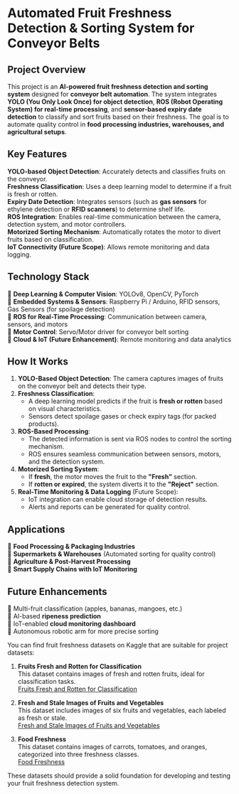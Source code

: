 # **Automated Fruit Freshness Detection & Sorting System for Conveyor Belts**  

## **Project Overview**  
This project is an **AI-powered fruit freshness detection and sorting system** designed for **conveyor belt automation**. The system integrates **YOLO (You Only Look Once) for object detection**, **ROS (Robot Operating System) for real-time processing**, and **sensor-based expiry date detection** to classify and sort fruits based on their freshness. The goal is to automate quality control in **food processing industries, warehouses, and agricultural setups**.  

## **Key Features**  
 **YOLO-based Object Detection**: Accurately detects and classifies fruits on the conveyor.  
 **Freshness Classification**: Uses a deep learning model to determine if a fruit is fresh or rotten.  
 **Expiry Date Detection**: Integrates sensors (such as **gas sensors** for ethylene detection or **RFID scanners**) to determine shelf life.  
 **ROS Integration**: Enables real-time communication between the camera, detection system, and motor controllers.  
 **Motorized Sorting Mechanism**: Automatically rotates the motor to divert fruits based on classification.  
 **IoT Connectivity (Future Scope)**: Allows remote monitoring and data logging.  

## **Technology Stack**  
🔹 **Deep Learning & Computer Vision**: YOLOv8, OpenCV, PyTorch  
🔹 **Embedded Systems & Sensors**: Raspberry Pi / Arduino, RFID sensors, Gas Sensors (for spoilage detection)  
🔹 **ROS for Real-Time Processing**: Communication between camera, sensors, and motors  
🔹 **Motor Control**: Servo/Motor driver for conveyor belt sorting  
🔹 **Cloud & IoT (Future Enhancement)**: Remote monitoring and data analytics  

## **How It Works**  
1. **YOLO-Based Object Detection**: The camera captures images of fruits on the conveyor belt and detects their type.  
2. **Freshness Classification**:  
   - A deep learning model predicts if the fruit is **fresh or rotten** based on visual characteristics.  
   - Sensors detect spoilage gases or check expiry tags (for packed products).  
3. **ROS-Based Processing**:  
   - The detected information is sent via ROS nodes to control the sorting mechanism.  
   - ROS ensures seamless communication between sensors, motors, and the detection system.  
4. **Motorized Sorting System**:  
   - If **fresh**, the motor moves the fruit to the **"Fresh"** section.  
   - If **rotten or expired**, the system diverts it to the **"Reject"** section.  
5. **Real-Time Monitoring & Data Logging** (Future Scope):  
   - IoT integration can enable cloud storage of detection results.  
   - Alerts and reports can be generated for quality control.  

## **Applications**  
🔸 **Food Processing & Packaging Industries**  
🔸 **Supermarkets & Warehouses** (Automated sorting for quality control)  
🔸 **Agriculture & Post-Harvest Processing**  
🔸 **Smart Supply Chains with IoT Monitoring**  

## **Future Enhancements**  
🚀 Multi-fruit classification (apples, bananas, mangoes, etc.)  
🚀 AI-based **ripeness prediction**  
🚀 IoT-enabled **cloud monitoring dashboard**  
🚀 Autonomous robotic arm for more precise sorting  

​You can find fruit freshness datasets on Kaggle that are suitable for  project datasets:

1. **Fruits Fresh and Rotten for Classification**  
   This dataset contains images of fresh and rotten fruits, ideal for classification tasks.  
   [Fruits Fresh and Rotten for Classification](https://www.kaggle.com/datasets/sriramr/fruits-fresh-and-rotten-for-classification)

2. **Fresh and Stale Images of Fruits and Vegetables**  
   This dataset includes images of six fruits and vegetables, each labeled as fresh or stale.  
   [Fresh and Stale Images of Fruits and Vegetables](https://www.kaggle.com/datasets/raghavrpotdar/fresh-and-stale-images-of-fruits-and-vegetables)

3. **Food Freshness**  
   This dataset contains images of carrots, tomatoes, and oranges, categorized into three freshness classes.  
   [Food Freshness](https://www.kaggle.com/datasets/alinesellwia/food-freshness)

These datasets should provide a solid foundation for developing and testing your fruit freshness detection system. 
